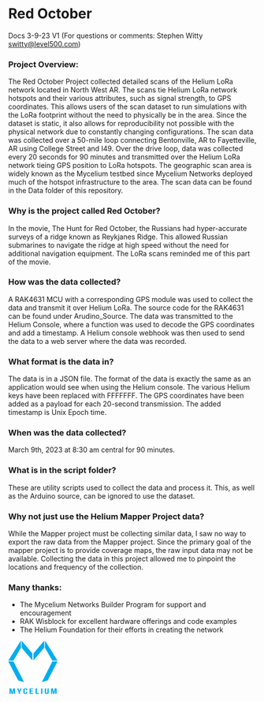 # Red October
Docs 3-9-23 V1 (For questions or comments:  Stephen Witty switty@level500.com)  

### Project Overview:
The Red October Project collected detailed scans of the Helium LoRa network located in North West AR.  The scans tie Helium LoRa network hotspots and their various attributes, such as signal strength, to GPS coordinates.  This allows users of the scan dataset to run simulations with the LoRa footprint without the need to physically be in the area.  Since the dataset is static, it also allows for reproducibility not possible with the physical network due to constantly changing configurations.  The scan data was collected over a 50-mile loop connecting Bentonville, AR to Fayetteville, AR using College Street and I49.  Over the drive loop, data was collected every 20 seconds for 90 minutes and transmitted over the Helium LoRa network tieing GPS position to LoRa hotspots.  The geographic scan area is widely known as the Mycelium testbed since Mycelium Networks deployed much of the hotspot infrastructure to the area.  The scan data can be found in the Data folder of this repository.


### Why is the project called Red October?
In the movie, The Hunt for Red October, the Russians had hyper-accurate surveys of a ridge known as Reykjanes Ridge.  This allowed Russian submarines to navigate the ridge at high speed without the need for additional navigation equipment.   The LoRa scans reminded me of this part of the movie.

### How was the data collected?
A RAK4631 MCU with a corresponding GPS module was used to collect the data and transmit it over Helium LoRa.  The source code for the RAK4631 can be found under Arudino_Source.  The data was transmitted to the Helium Console, where a function was used to decode the GPS coordinates and add a timestamp.  A Helium console webhook was then used to send the data to a web server where the data was recorded.

### What format is the data in?
The data is in a JSON file.  The format of the data is exactly the same as an application would see when using the Helium console.  The various Helium keys have been replaced with FFFFFFF.  The GPS coordinates have been added as a payload for each 20-second transmission.    The added timestamp is Unix Epoch time.

### When was the data collected?
March 9th, 2023 at 8:30 am central for 90 minutes. 

### What is in the script folder?
These are utility scripts used to collect the data and process it.  This, as well as the Arduino source, can be ignored to use the dataset.

### Why not just use the Helium Mapper Project data?
While the Mapper project must be collecting similar data, I saw no way to export the raw data from the Mapper project.  Since the primary goal of the mapper project is to provide coverage maps, the raw input data may not be available.  Collecting the data in this project allowed me to pinpoint the locations and frequency of the collection.


### Many thanks:


- The Mycelium Networks Builder Program for support and encouragement
- RAK Wisblock for excellent hardware offerings and code examples
- The Helium Foundation for their efforts in creating the network

<img src="Pics/Mycelium.png" width="100">
